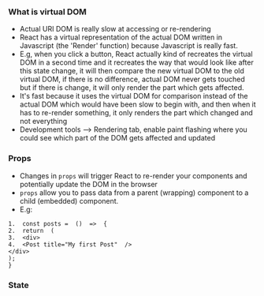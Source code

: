 ### What is virtual DOM
- Actual URI DOM is really slow at accessing or re-rendering
- React has a virtual representation of the actual DOM written in Javascript (the 'Render' function) because Javascript is really fast.
- E.g, when you click a button, React actually kind of recreates the virtual DOM in a second time and it recreates the way that would look like after this state change, it will then compare the new virtual DOM to the old virtual DOM, if there is no difference, actual DOM never gets touched but if there is change, it will only render the part which gets affected.
- It's fast because it uses the virtual DOM for comparison instead of the actual DOM which would have been slow to begin with, and then when it has to re-render something, it only renders the part which changed and not everything
- Development tools --> Rendering tab, enable paint flashing where you could see which part of the DOM gets affected and updated
### Props
- Changes in `props` will trigger React to re-render your components and potentially update the DOM in the browser
- `props` allow you to pass data from a parent (wrapping) component to a child (embedded) component.
- E.g:
```
1.  const posts =  ()  =>  {
2.  return  (
3.  <div>
4.  <Post title="My first Post"  />
</div>
);
}
```
### State
<!--stackedit_data:
eyJoaXN0b3J5IjpbLTMwNTY5OTc2OSwxNTM3NzI1OTQxLDY1ND
M2OTIxNl19
-->